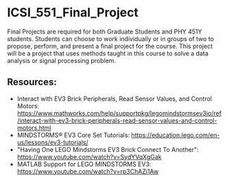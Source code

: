 # ICSI_551_Final_Project
Final Projects are required for both Graduate Students and PHY 451Y students. Students can choose to work individually or in groups of two to propose, perform, and present a final project for the course. This project will be a project that uses methods taught in this course to solve a data analysis or signal processing problem.


## Resources:
- Interact with EV3 Brick Peripherals, Read Sensor Values, and Control Motors: https://www.mathworks.com/help/supportpkg/legomindstormsev3io/ref/interact-with-ev3-brick-peripherals-read-sensor-values-and-control-motors.html
- MINDSTORMS® EV3 Core Set Tutorials: https://education.lego.com/en-us/lessons/ev3-tutorials/
- "Having One LEGO Mindstorms EV3 Brick Connect To Another": https://www.youtube.com/watch?v=SydYVqXgGak
- MATLAB Support for LEGO MINDSTORMS EV3: https://www.youtube.com/watch?v=rp3ChAZi1Aw
